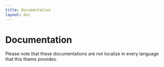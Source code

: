 ```yaml
---
title: Documentation
layout: doc
---
```

# Documentation
Please note that these documentations are not localize in every language that this theme provides.